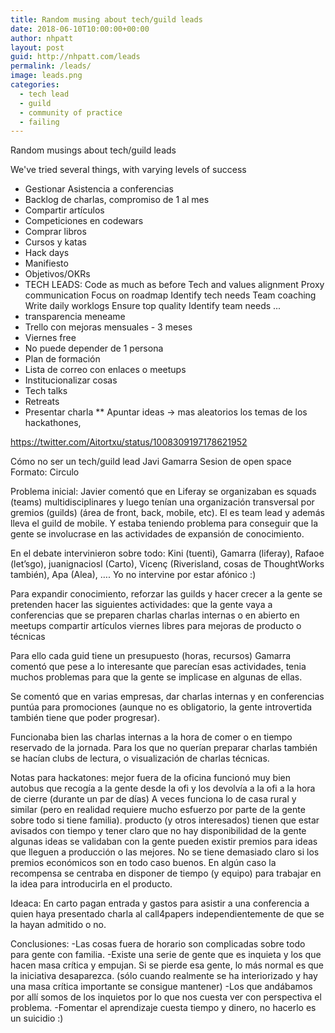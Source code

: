 ```yaml
---
title: Random musing about tech/guild leads
date: 2018-06-10T10:00:00+00:00
author: nhpatt
layout: post
guid: http://nhpatt.com/leads
permalink: /leads/
image: leads.png
categories:
  - tech lead
  - guild
  - community of practice
  - failing
---
```


Random musings about tech/guild leads

We've tried several things, with varying levels of success

* Gestionar Asistencia a conferencias
* Backlog de charlas, compromiso de 1 al mes
* Compartir artículos
* Competiciones en codewars
* Comprar libros
* Cursos y katas
* Hack days
* Manifiesto
* Objetivos/OKRs
* TECH LEADS: Code as much as before Tech and values alignment Proxy communication Focus on roadmap Identify tech needs Team coaching Write daily worklogs Ensure top quality Identify team needs ...
* transparencia meneame
* Trello con mejoras mensuales - 3 meses
* Viernes free
* No puede depender de 1 persona
* Plan de formación
* Lista de correo con enlaces o meetups
* Institucionalizar cosas
* Tech talks
* Retreats
* Presentar charla
** Apuntar ideas -> mas aleatorios los temas de los hackathones, 

https://twitter.com/Aitortxu/status/1008309197178621952

Cómo no ser un tech/guild lead  Javi Gamarra
Sesion de open space
Formato: Circulo

Problema inicial:
Javier comentó que en Liferay se organizaban es squads (teams) multidisciplinares y luego tenían una organización transversal por gremios (guilds) (área de front, back, mobile, etc).
El es team lead y además lleva el guild de mobile. Y estaba teniendo problema para conseguir que la gente se involucrase en las actividades de expansión de conocimiento.

En el debate intervinieron sobre todo: Kini (tuenti), Gamarra (liferay), Rafaoe (let’sgo), juanignaciosl (Carto), Vicenç (Riverisland, cosas de ThoughtWorks también), Apa (Alea), ….  Yo no intervine por estar afónico :)

Para expandir conocimiento, reforzar las guilds y hacer crecer a la gente se pretenden hacer las siguientes actividades:
que la gente vaya a conferencias
que se preparen charlas
charlas internas o en abierto en meetups
compartir artículos
viernes libres para mejoras de producto o técnicas

Para ello cada guid tiene un presupuesto (horas, recursos)
Gamarra comentó que pese a lo interesante que parecían esas actividades, tenia muchos problemas para que la gente se implicase en algunas de ellas.

Se comentó que en varias empresas, dar charlas internas y en conferencias puntúa para promociones (aunque no es obligatorio, la gente introvertida también tiene que poder progresar).

Funcionaba bien las charlas internas a la hora de comer o en tiempo reservado de la jornada. Para los que no querían preparar charlas también se hacían clubs de lectura, o visualización de charlas técnicas.

Notas para hackatones:
mejor fuera de la oficina
funcionó muy bien autobus que recogía a la gente desde la ofi y los devolvía a la ofi a la hora de cierre (durante un par de días)
A veces funciona lo de casa rural y similar (pero en realidad requiere mucho esfuerzo por parte de la gente sobre todo si tiene familia).
producto (y otros interesados) tienen que estar avisados con tiempo y tener claro que no hay disponibilidad de la gente
algunas ideas se validaban con la gente
pueden existir premios para ideas que lleguen a producción o las mejores. No se tiene demasiado claro si los premios económicos son en todo caso buenos. En algún caso la recompensa se centraba en disponer de tiempo (y equipo) para trabajar en la idea para introducirla en el producto.

Ideaca:
En carto pagan entrada y gastos para asistir a una conferencia a quien haya presentado charla al call4papers independientemente de que se la hayan admitido o no.

Conclusiones:
-Las cosas fuera de horario son complicadas sobre todo para gente con familia.
-Existe una serie de gente que es inquieta y los que hacen masa crítica y empujan. Si se pierde esa gente, lo más normal es que la iniciativa desaparezca.  (sólo cuando realmente se ha interiorizado y hay una masa crítica importante se consigue mantener)
-Los que andábamos por allí somos de los inquietos por lo que nos cuesta ver con perspectiva el problema.
-Fomentar el aprendizaje cuesta tiempo y dinero, no hacerlo es un suicidio :)




